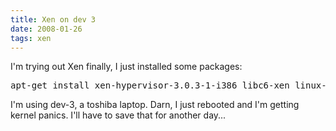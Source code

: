 ```yaml
---
title: Xen on dev 3
date: 2008-01-26
tags: xen
---
```

I'm trying out Xen finally, I just installed some packages:

<pre>apt-get install xen-hypervisor-3.0.3-1-i386 libc6-xen linux-image-xen-686 bridge-utils libsysfs2  xen-ioemu-3.0.3-1 </pre>

I'm using dev-3, a toshiba laptop. Darn, I just rebooted and I'm getting kernel panics. I'll have to save that for another day...

